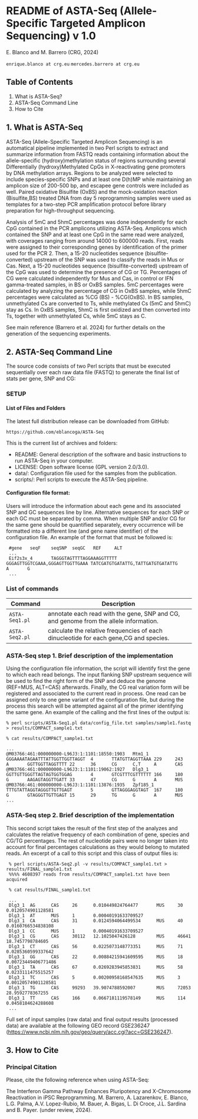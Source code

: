 #  README of ASTA-Seq (Allele-Specific Targeted Amplicon Sequencing) v 1.0

E. Blanco and M. Barrero (CRG, 2024)

`enrique.blanco at crg.eu`
`mercedes.barrero at crg.eu`

## Table of Contents
1. What is ASTA-Seq?
2. ASTA-Seq Command Line
3. How to Cite

## 1. What is ASTA-Seq

ASTA-Seq (Allele-Specific Targeted Amplicon Sequencing) is an automatical pipeline implemented in two Perl scripts to
extract and summarize information from FASTQ reads containing information about the allele-specific (hydroxy)methylation
status of regions surrounding several Differentially (hydroxy)Methylated CpGs in X-reactivating gene promoters by DNA
methylation arrays. Regions to be analyzed were selected to include species-specific SNPs and at least one D(h)MP while
maintaining an amplicon size of 200-500 bp, and escapee gene controls were included as well. Paired oxidative Bisulfite
(OxBS) and the mock-oxidation reaction (Bisulfite,BS) treated DNA from day 5 reprogramming samples were used as templates
for a two-step PCR amplification protocol before library preparation for high-throughput sequencing.

Analysis of 5mC and 5hmC percentages was done independently for each CpG contained in the PCR amplicons utilizing ASTA-Seq.
Amplicons which contained the SNP and at least one CpG in the same read were analyzed, with coverages ranging from around
14000 to 600000 reads. First, reads were assigned to their corresponding genes by identification of the primer used for the
PCR 2. Then, a 15-20 nucleotides sequence (bisulfite-converted) upstream of the SNP was used to classify the reads in Mus or
Cas. Next, a 15-20 nucleotides sequence (bisulfite-converted) upstream of the CpG was used to determine the presence of CG
or TG. Percentages of CG were calculated independently for Mus and Cas, in control or IFN gamma-treated samples, in BS or
OxBS samples. 5mC percentages were calculated by analyzing the percentage of CG in OxBS samples, while 5hmC percentages
were calculated as %CG (BS) - %CG(OxBS). In BS samples, unmethylated Cs are converted to Ts, while methylated Cs (5mC and
5hmC) stay as Cs. In OxBS samples, 5hmC is first oxidized and then converted into Ts, together with unmethylated Cs, while
5mC stays as C. 

See main reference (Barrero et al. 2024) for further details on the generation of the sequencing experiments.

## 2. ASTA-Seq Command Line

The source code consists of two Perl scripts that must be executed sequentially over each raw data file (FASTQ)
to generate the final list of stats per gene, SNP and CG:

### SETUP

#### List of Files and Folders

The latest full distribution release can be downloaded from GitHub:

    https://github.com/eblancoga/ASTA-Seq

This is the current list of archives and folders:

* README:
General description of the software and basic instructions to run ASTA-Seq in your computer.
* LICENSE:
Open software license (GPL version 2.0/3.0).
* data/:
Configuration file used for the samples from the publication.
* scripts/:
Perl scripts to execute the ASTA-Seq pipeline.

#### Configuration file format:

Users will introduce the information about each gene and its associated SNP and GC sequences line by line.
Alternative sequences for each SNP or each GC must be separated by comma. When multiple SNP and/or CG for the
same gene should be quantified separately, every occurrence will be formatted into a different line (and gene
name identifier) of the configuration file. An example of the format that must be followed is:

     #gene   seqF    seqSNP  seqGC   REF     ALT
     ...
     Eif2s3x_4       TAGGGTAGTTTTAGGAAAGGTTTTT       GGGAGTTGGTCGAAA,GGGAGTTGGTTGAAA TATCGATGTGATATTG,TATTGATGTGATATTG       A       G
     ...

### List of commands

Command | Description
--------|-------------
`ASTA-Seq1.pl` | annotate each read with the gene, SNP and CG, and genome from the allele information.
`ASTA-Seq2.pl` | calculate the relative frequencies of each dinucleotide for each gene,CG and species.


### ASTA-Seq step 1. Brief description of the implementation

Using the configuration file information, the script will identify first the gene to which each read belongs.
The input flanking SNP upstream sequence will be used to find the right form of the SNP and deduce the genome
(REF=MUS, ALT=CAS) afterwards. Finally, the CG real variation form will be registered and associated to the current
read in process. One read can be assigned only to one gene variant of the configuration file, but during the process
this search will be attempted against all of the primer identifying the same gene. An example of the calling and
the first lines of the output is:

    % perl scripts/ASTA-Seq1.pl data/config_file.txt samples/sample1.fastq > results/COMPACT_sample1.txt

    % cat results/COMPACT_sample1.txt

    ...
    @M03766:461:000000000-L96J3:1:1101:18550:1903   Mtm1_1  GGGAAAATAGAATTTATTGGTTGGTTAGGT  4       TTATGTTAGGTTAAA 229     243     A       GGTTGGTTAGGTTTT 22      36      CG      C,T     A       CAS
    @M03766:461:000000000-L96J3:1:1101:19062:1927   Dlg3_1  GGTTGTTGGGTTAGTAGTGGTGGAG       4       GTCGTTTCGTTTTTT 166     180     G       AAGAGTAGGTTGATT 33      47      CG      G       A       MUS
    @M03766:461:000000000-L96J3:1:1101:13876:1935   Zpf185_1        TTTGTATTAGGTAGGGTTGTTGAGT       5       GTTAGGGAGGTAGT  167     180     G       GTAGGGTTGTTGAGT 15      29      TG      G       A       MUS
    ...

### ASTA-Seq step 2. Brief description of the implementation

This second script takes the result of the first step of the analyzes and calculates the relative frequency of each
combination of gene, species and CG/TG percentages. The rest of nucleotide pairs were no longer taken into account
for final percentages calculations as they would belong to mutated reads. An excerpt of a call to this script
and this class of output files is:

     % perl scripts/ASTA-Seq2.pl -v results/COMPACT_sample1.txt > results/FINAL_sample1.txt
     %%%% 4608397 reads from results/COMPACT_sample1.txt have been acquired 

     % cat results/FINAL_sample1.txt

     ...
     Dlg3_1  AG      CAS     26      0.010449824764477       MUS     30      0.0120574901128581      
     Dlg3_1  AT      MUS     1       0.00040191633709527     
     Dlg3_1  CA      CAS     31      0.0124594064499534      MUS     40      0.0160766534838108      
     Dlg3_1  CC      MUS     1       0.00040191633709527     
     Dlg3_1  CG      CAS     30112   12.1025047426128        MUS     46641   18.7457798784605        
     Dlg3_1  CT      CAS     56      0.0225073148773351      MUS     71      0.0285360599337642      
     Dlg3_1  GG      CAS     22      0.00884215941609595     MUS     18      0.00723449406771486     
     Dlg3_1  TA      CAS     67      0.0269283945853831      MUS     58      0.0233111475515257      
     Dlg3_1  TC      CAS     5       0.00200958168547635     MUS     3       0.00120574901128581     
     Dlg3_1  TG      CAS     99293   39.9074788592007        MUS     72053   28.9592778367255        
     Dlg3_1  TT      CAS     166     0.0667181119578149      MUS     114     0.0458184624288608     
     ...

Full set of input samples (raw data) and final output results (processed data) are available at the
following GEO record GSE236247 (https://www.ncbi.nlm.nih.gov/geo/query/acc.cgi?acc=GSE236247).

## 3. How to Cite

### Principal Citation

Please, cite the following reference when using ASTA-Seq:

The Interferon Gamma Pathway Enhances Pluripotency and X-Chromosome Reactivation in iPSC Reprogramming.
M. Barrero, A. Lazarenkov, E. Blanco, L.G. Palma, A.V. Lopez-Rubio, M. Bauer, A. Bigas, L. Di Croce, J.L. Sardina and B. Payer.
(under review, 2024).

